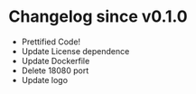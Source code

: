 # Changelog since v0.1.0
- Prettified Code! 
- Update License dependence 
- Update Dockerfile 
- Delete 18080 port 
- Update logo 
